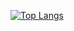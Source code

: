 [![Top Langs](https://github-readme-stats.vercel.app/api/top-langs/?username=syotarou-suzuki&layout=compact&theme=onedark)](https://github.com/anuraghazra/github-readme-stats)
